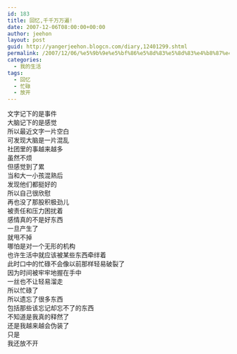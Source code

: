 ```yaml
---
id: 183
title: 回忆,千千万万遍!
date: 2007-12-06T08:00:00+00:00
author: jeehon
layout: post
guid: http://yangerjeehon.blogcn.com/diary,12401299.shtml
permalink: /2007/12/06/%e5%9b%9e%e5%bf%86%e5%8d%83%e5%8d%83%e4%b8%87%e4%b8%87%e9%81%8d/
categories:
  - 我的生活
tags:
  - 回忆
  - 忙碌
  - 放开
---
```

文字记下的是事件  
大脑记下的是感觉  
所以最近文字一片空白  
可发现大脑是一片混乱  
社团里的事越来越多  
虽然不烦  
但感觉到了累  
当和大一小孩混熟后  
发现他们都挺好的  
所以自己很欣慰  
再也没了那股积极劲儿  
被责任和压力困扰着  
感情真的不是好东西  
一旦产生了  
就甩不掉  
哪怕是对一个无形的机构  
也许生活中就应该被某些东西牵绊着  
此时口中的忙碌不会像以前那样轻易破裂了  
因为时间被牢牢地握在手中  
一丝也不让轻易溜走  
所以忙碌了  
所以遗忘了很多东西  
包括那些该忘记却忘不了的东西  
不知道是我真的释然了  
还是我越来越会伪装了  
只是  
我还放不开